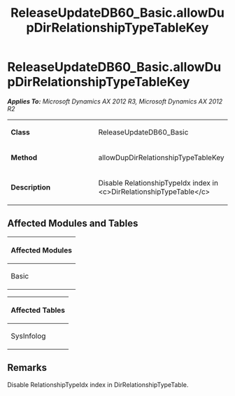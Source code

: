 ﻿---
title: ReleaseUpdateDB60_Basic.allowDupDirRelationshipTypeTableKey
TOCTitle: ReleaseUpdateDB60_Basic.allowDupDirRelationshipTypeTableKey
ms:assetid: 0ede4f95-d5d3-8b0e-89fa-131b58c11f85
ms:mtpsurl: https://msdn.microsoft.com/en-us/library/JJ735745(v=AX.60)
ms:contentKeyID: 49706647
ms.date: 05/18/2015
mtps_version: v=AX.60
---

# ReleaseUpdateDB60\_Basic.allowDupDirRelationshipTypeTableKey 


_**Applies To:** Microsoft Dynamics AX 2012 R3, Microsoft Dynamics AX 2012 R2_

<table>
<colgroup>
<col style="width: 50%" />
<col style="width: 50%" />
</colgroup>
<tbody>
<tr class="odd">
<td><p><strong>Class</strong></p></td>
<td><p>ReleaseUpdateDB60_Basic</p></td>
</tr>
<tr class="even">
<td><p><strong>Method</strong></p></td>
<td><p>allowDupDirRelationshipTypeTableKey</p></td>
</tr>
<tr class="odd">
<td><p><strong>Description</strong></p></td>
<td><p>Disable RelationshipTypeIdx index in &lt;c&gt;DirRelationshipTypeTable&lt;/c&gt;</p></td>
</tr>
</tbody>
</table>


## Affected Modules and Tables

<table>
<colgroup>
<col style="width: 100%" />
</colgroup>
<thead>
<tr class="header">
<th><p>Affected Modules</p></th>
</tr>
</thead>
<tbody>
<tr class="odd">
<td><p>Basic</p></td>
</tr>
</tbody>
</table>


<table>
<colgroup>
<col style="width: 100%" />
</colgroup>
<thead>
<tr class="header">
<th><p>Affected Tables</p></th>
</tr>
</thead>
<tbody>
<tr class="odd">
<td><p>SysInfolog</p></td>
</tr>
</tbody>
</table>


## Remarks

Disable RelationshipTypeIdx index in DirRelationshipTypeTable.

  


